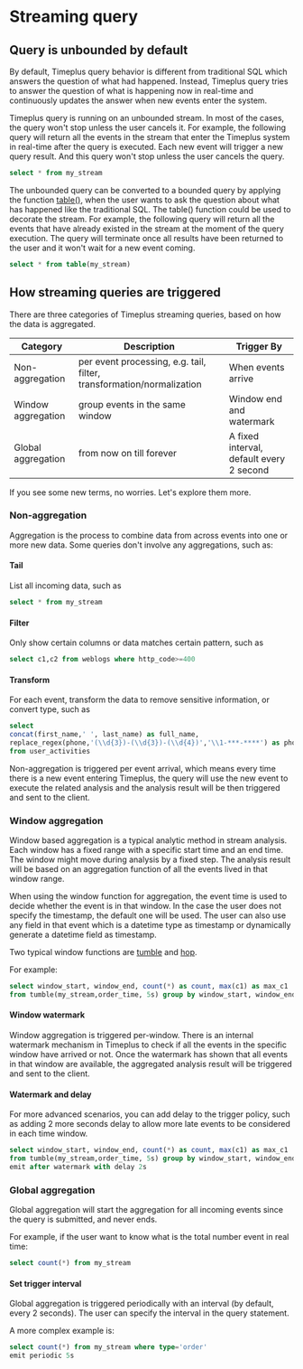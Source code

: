 # Streaming query

## Query is unbounded by default

By default, Timeplus query behavior is different from traditional SQL which answers the question of what had happened. Instead, Timeplus query tries to answer the question of what is happening now in real-time and continuously updates the answer when new events enter the system.

Timeplus query is running on an unbounded stream. In most of the cases, the query won't stop unless the user cancels it.
For example, the following query will return all the events in the stream that enter the Timeplus system in real-time after the query is executed. Each new event will trigger a new query result. And this query won't stop unless the user cancels the query.

```sql
select * from my_stream
```

The unbounded query can be converted to a bounded query by applying the function [table()](functions_for_streaming#table), when the user wants to ask the question about what has happened like the traditional SQL. The table() function could be used to decorate the stream. For example, the following query will return all the events that have already existed in the stream at the moment of the query execution. The query will terminate once all results have been returned to the user and it won't wait for a new event coming.

```sql
select * from table(my_stream)
```

## How streaming queries are triggered

There are three categories of Timeplus streaming queries, based on how the data is aggregated.

| Category           | Description                                                  | Trigger By                               |
| ------------------ | ------------------------------------------------------------ | ---------------------------------------- |
| Non-aggregation    | per event processing, e.g. tail, filter, transformation/normalization | When events arrive                       |
| Window aggregation | group events in the same window                              | Window end and watermark                 |
| Global aggregation | from now on till forever                                     | A fixed interval, default every 2 second |

If you see some new terms, no worries. Let's explore them more.

### Non-aggregation

Aggregation is the process to combine data from across events into one or more new data. Some queries don't involve any aggregations, such as:

#### Tail

List all incoming data, such as

```sql
select * from my_stream
```

#### Filter

Only show certain columns or data matches certain pattern, such as

```sql
select c1,c2 from weblogs where http_code>=400
```

#### Transform

For each event, transform the data to remove sensitive information, or convert type, such as

```sql
select
concat(first_name,' ', last_name) as full_name,
replace_regex(phone,'(\\d{3})-(\\d{3})-(\\d{4})','\\1-***-****') as phone
from user_activities
```


Non-aggregation is triggered per event arrival, which means every time there is a new event entering Timeplus, the query will use the new event to execute the related analysis and the analysis result will be then triggered and sent to the client.

### Window aggregation

Window based aggregation is a typical analytic method in stream analysis. Each window has a fixed range with a specific start time and an end time. The window might move during analysis by a fixed step. The analysis result will be based on an aggregation function of all the events lived in that window range.

When using the window function for aggregation, the event time is used to decide whether the event is in that window. In the case the user does not specify the timestamp, the default one will be used. The user can also use any field in that event which is a datetime type as timestamp or dynamically generate a datetime field as timestamp.

Two typical window functions are [tumble](functions_for_streaming#tumble) and [hop](functions_for_streaming#hop).

For example:

```sql
select window_start, window_end, count(*) as count, max(c1) as max_c1
from tumble(my_stream,order_time, 5s) group by window_start, window_end
```

#### Window watermark

Window aggregation is triggered per-window. There is an internal watermark mechanism in Timeplus to check if all the events in the specific window have arrived or not. Once the watermark has shown that all events in that window are available, the aggregated analysis result will be triggered and sent to the client.

#### Watermark and delay

For more advanced scenarios, you can add delay to the trigger policy, such as adding 2 more seconds delay to allow more late events to be considered in each time window.

```sql
select window_start, window_end, count(*) as count, max(c1) as max_c1
from tumble(my_stream,order_time, 5s) group by window_start, window_end
emit after watermark with delay 2s
```

### Global aggregation

Global aggregation will start the aggregation for all incoming events since the query is submitted, and never ends.

For example, if the user want to know what is the total number event in real time:

```sql
select count(*) from my_stream
```

#### Set trigger interval

Global aggregation is triggered periodically with an interval (by default, every 2 seconds). The user can specify the interval in the query statement.

A more complex example is:

```sql
select count(*) from my_stream where type='order'
emit periodic 5s
```
